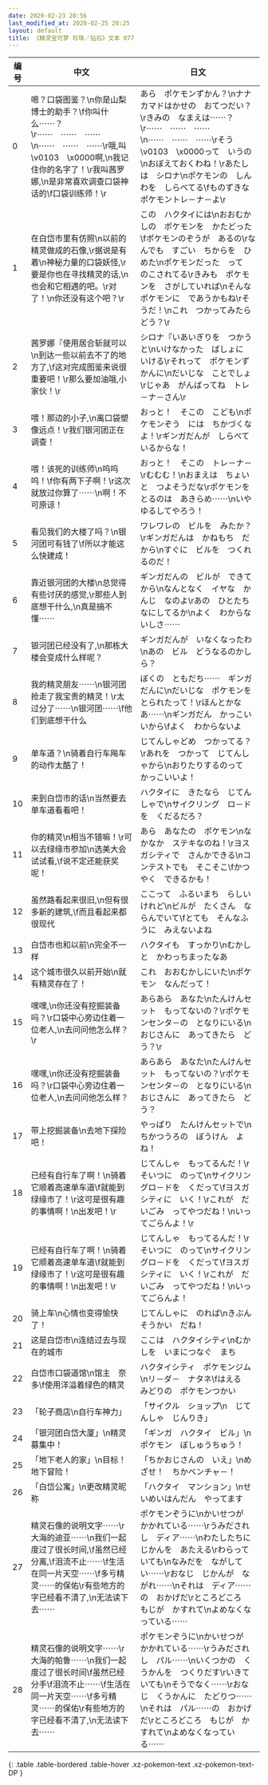 ```yaml
---
date: 2020-02-23 20:56
last_modified_at: 2020-02-25 20:25
layout: default
title: 《精灵宝可梦 珍珠／钻石》文本 077
---
```

| 编号 | 中文 | 日文 |
| ---- | ---- | ---- |
| 0 | 嗯？口袋图鉴？\n你是山梨博士的助手？\f你叫什么⋯⋯？\r⋯⋯　⋯⋯　⋯⋯\n⋯⋯　⋯⋯　⋯⋯\r哦,叫\v0103　\x0000啊,\n我记住你的名字了！\r我叫茜罗娜,\n是非常喜欢调查口袋神话的\f口袋训练师！\r | あら　ポケモンずかん？\nナナカマドはかせの　おてつだい？\rきみの　なまえは⋯⋯？\r⋯⋯　⋯⋯　⋯⋯\n⋯⋯　⋯⋯　⋯⋯\rそう　\v0103　\x0000って　いうの\nおぼえておくわね！\rあたしは　シロナ\nポケモンの　しんわを　しらべてる\fものずきな　ポケモントレ－ナ－よ\r |
| 1 | 在白岱市里有仿照\n以前的精灵做成的石像,\r据说是有着\n神秘力量的口袋妖怪,\r要是你也在寻找精灵的话,\n也会和它相遇的吧。\r对了！\n你还没有这个吧？\r | この　ハクタイには\nおおむかしの　ポケモンを　かたどった\fポケモンのぞうが　あるの\rなんでも　すごい　ちからを　ひめた\nポケモンだった　って　のこされてる\rきみも　ポケモンを　さがしていれば\nそんな　ポケモンに　であうかもね\rそうだ！\nこれ　つかってみたら　どう？\r |
| 2 | 茜罗娜『使用居合斩就可以\n到达一些以前去不了的地方了,\f这对完成图鉴来说很重要吧！\r那么要加油哦,小家伙！\r | シロナ『いあいぎりを　つかうと\nいけなかった　ばしょに　いける\rそれって　ポケモンずかんに\nだいじな　ことでしょ\rじゃあ　がんばってね　トレ－ナ－さん\r |
| 3 | 喂！那边的小子,\n离口袋塑像远点！\r我们银河团正在调查！ | おっと！　そこの　こども\nポケモンぞう　には　ちかづくなよ！\rギンガだんが　しらべているからな！ |
| 4 | 喂！该死的训练师\n呜呜呜！\f你有两下子啊！\r这次就放过你算了⋯⋯\n啊！不可原谅！ | おっと！　そこの　トレ－ナ－\rむむむ！\nおまえは　ちょいと　つよそうだな\rポケモンを　とるのは　あきらめ⋯⋯\nいや　ゆるしてやろう！ |
| 5 | 看见我们的大楼了吗？\n银河团可有钱了\f所以才能这么快建成！ | ワレワレの　ビルを　みたか？\rギンガだんは　かねもち　だから\nすぐに　ビルを　つくれるのだ！ |
| 6 | 靠近银河团的大楼\n总觉得有些讨厌的感觉,\r那些人到底想干什么,\n真是搞不懂⋯⋯ | ギンガだんの　ビルが　できてから\nなんとなく　イヤな　かんじ　なのよ\rあの　ひとたち　なにしてるか\nよく　わからないしさ⋯⋯ |
| 7 | 银河团已经没有了,\n那栋大楼会变成什么样呢？ | ギンガだんが　いなくなったわ\nあの　ビル　どうなるのかしら？ |
| 8 | 我的精灵朋友⋯⋯\n银河团抢走了我宝贵的精灵！\r太过分了⋯⋯\n银河团⋯⋯\f他们到底想干什么 | ぼくの　ともだち⋯⋯　ギンガだんに\nだいじな　ポケモンを　とられたって！\rほんとかなあ⋯⋯\nギンガだん　かっこいいから\fよく　わからないよ |
| 9 | 单车道？\n骑着自行车飚车的动作太酷了！ | じてんしゃどめ　つかってる？\rあれを　つかって　じてんしゃから\nおりたりするのって　かっこいいよ！ |
| 10 | 来到白岱市的话\n当然要去单车道看看吧！ | ハクタイに　きたなら　じてんしゃで\nサイクリング　ロ－ドを　くだるだろ？ |
| 11 | 你的精灵\n相当不错嘛！\r可以去绿缘市参加\n选美大会试试看,\f说不定还能获奖呢！ | あら　あなたの　ポケモン\nなかなか　ステキなのね！\rヨスガシティで　さんかできる\nコンテストでも　そこそこ\fかつやく　できるかも！ |
| 12 | 虽然路看起来很旧,\n但有很多新的建筑,\f而且看起来都很现代 | ここって　ふるいまち　らしいけれど\nビルが　たくさん　ならんでいて\fとても　そんなふうに　みえないよね |
| 13 | 白岱市也和以前\n完全不一样 | ハクタイも　すっかり\nむかしと　かわっちまったなあ |
| 14 | 这个城市很久以前开始\n就有精灵存在了！ | これ　おおむかしにいた\nポケモン　なんだって！ |
| 15 | 嘿嘿,\n你还没有挖掘装备吗？\r口袋中心旁边住着一位老人,\n去问问他怎么样？\r | あらあら　あなた\nたんけんセット　もってないの？\rポケモンセンタ－の　となりにいる\nおじさんに　あってきたら　どう？\r |
| 16 | 嘿嘿,\n你还没有挖掘装备吗？\r口袋中心旁边住着一位老人,\n去问问他怎么样？ | あらあら　あなた\nたんけんセット　もってないの？\rポケモンセンタ－の　となりにいる\nおじさんに　あってきたら　どう？ |
| 17 | 带上挖掘装备\n去地下探险吧！ | やっぱり　たんけんセットで\nちかつうろの　ぼうけん　よね！ |
| 18 | 已经有自行车了啊！\n骑着它顺着高速单车道\f就能到绿缘市了！\r这可是很有趣的事情啊！\n出发吧！\r | じてんしゃ　もってるんだ！\rそいつに　のって\nサイクリングロ－ドを　くだって\fヨスガシティに　いく！\rこれが　だいごみ　ってやつだね！\nいってごらんよ！\r |
| 19 | 已经有自行车了啊！\n骑着它顺着高速单车道\f就能到绿缘市了！\r这可是很有趣的事情啊！\n出发吧！\r | じてんしゃ　もってるんだ！\rそいつに　のって\nサイクリングロ－ドを　くだって\fヨスガシティに　いく！\rこれが　だいごみ　ってやつだね！\nいってごらんよ！ |
| 20 | 骑上车\n心情也变得愉快了！ | じてんしゃに　のれば\nきぶんそうかい　だね！ |
| 21 | 这是白岱市\n连结过去与现在的城市 | ここは　ハクタイシティ\nむかしを　いまにつなぐ　まち |
| 22 | 白岱市口袋道馆\n馆主　奈多\f使用洋溢着绿色的精灵 | ハクタイシティ　ポケモンジム\nリ－ダ－　ナタネ\fはえる　みどりの　ポケモンつかい |
| 23 | 「轮子商店\n自行车神力」 | 「サイクル　ショップ\n　じてんしゃ　じんりき」 |
| 24 | 「银河团白岱大厦」\n精灵募集中！ | 「ギンガ　ハクタイ　ビル」\nポケモン　ぼしゅうちゅう！ |
| 25 | 「地下老人的家」\n目标！地下冒险！ | 「ちかおじさんの　いえ」\nめざせ！　ちかベンチャ－！ |
| 26 | 「白岱公寓」\n更改精灵昵称 | 「ハクタイ　マンション」\nせいめいはんだん　やってます |
| 27 | 精灵石像的说明文字⋯⋯\r大海的迪亚⋯⋯\n我们一起度过了很长时间,\f虽然已经分离,\f泪流不止⋯⋯\f生活在同一片天空⋯⋯\f多亏精灵⋯⋯的保佑\r有些地方的字已经看不清了,\n无法读下去⋯⋯ | ポケモンぞうに\nかいせつが　かかれている⋯⋯\rうみだされし　ディア⋯⋯\nわたしたちに　じかんを　あたえる\rわらっていても\nなみだを　ながしてい⋯⋯\rおなじ　じかんが　ながれ⋯⋯\nそれは　ディア⋯⋯の　おかげだ\rところどころ　もじが　かすれて\nよめなくなっている⋯⋯ |
| 28 | 精灵石像的说明文字⋯⋯\r大海的帕鲁⋯⋯\n我们一起度过了很长时间\f虽然已经分手\f泪流不止⋯⋯\f生活在同一片天空⋯⋯\f多亏精灵⋯⋯的保佑\r有些地方的字已经看不清了,\n无法读下去⋯⋯ | ポケモンぞうに\nかいせつが　かかれている⋯⋯\rうみだされし　パル⋯⋯\nいくつかの　くうかんを　つくりだす\rいきていても\nそうでなく⋯⋯\rおなじ　くうかんに　たどりつ⋯⋯\nそれは　パル⋯⋯の　おかげだ\rところどころ　もじが　かすれて\nよめなくなっている⋯⋯ |
{: .table .table-bordered .table-hover .xz-pokemon-text .xz-pokemon-text-DP }
